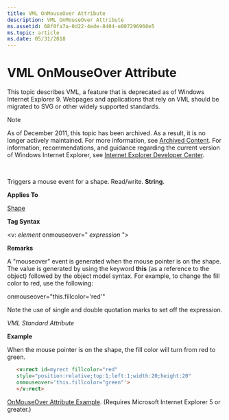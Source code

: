 ```yaml
---
title: VML OnMouseOver Attribute
description: VML OnMouseOver Attribute
ms.assetid: 68f0fa7a-0d22-4ede-8404-e007296960e5
ms.topic: article
ms.date: 05/31/2018
---
```


# VML OnMouseOver Attribute

This topic describes VML, a feature that is deprecated as of Windows Internet Explorer 9. Webpages and applications that rely on VML should be migrated to SVG or other widely supported standards.

> [!Note]  
> As of December 2011, this topic has been archived. As a result, it is no longer actively maintained. For more information, see [Archived Content](https://docs.microsoft.com/previous-versions/windows/internet-explorer/ie-developer/). For information, recommendations, and guidance regarding the current version of Windows Internet Explorer, see [Internet Explorer Developer Center](https://msdn.microsoft.com/ie/).

 

Triggers a mouse event for a shape. Read/write. **String**.

**Applies To**

[Shape](shape-element--vml.md)

**Tag Syntax**

<v: *element* onmouseover=" *expression* ">

**Remarks**

A "mouseover" event is generated when the mouse pointer is on the shape. The value is generated by using the keyword **this** (as a reference to the object) followed by the object model syntax. For example, to change the fill color to red, use the following:

onmouseover="this.fillcolor='red'"

Note the use of single and double quotation marks to set off the expression.

*VML Standard Attribute*

**Example**

When the mouse pointer is on the shape, the fill color will turn from red to green.


```HTML
   <v:rect id=myrect fillcolor="red"
   style="position:relative;top:1;left:1;width:20;height:20"
   onmouseover='this.fillcolor="green"'>
   </v:rect>
```



[OnMouseOver Attribute Example](https://samples.msdn.microsoft.com/workshop/samples/vml/shape/examples/x_mouovr.md). (Requires Microsoft Internet Explorer 5 or greater.)

 

 




